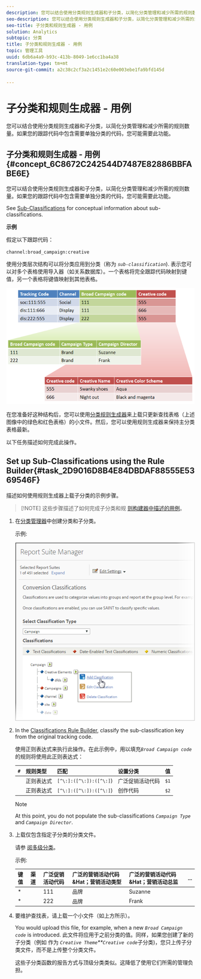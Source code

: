 ```yaml
---
description: 您可以结合使用分类规则生成器和子分类，以简化分类管理和减少所需的规则数量。如果您的跟踪代码中包含需要单独分类的代码，您可能需要此功能。
seo-description: 您可以结合使用分类规则生成器和子分类，以简化分类管理和减少所需的规则数量。如果您的跟踪代码中包含需要单独分类的代码，您可能需要此功能。
seo-title: 子分类和规则生成器 - 用例
solution: Analytics
subtopic: 分类
title: 子分类和规则生成器 - 用例
topic: 管理工具
uuid: 6db6a4a9-b93c-413b-8049-1e6cc1ba4a38
translation-type: tm+mt
source-git-commit: a2c38c2cf3a2c1451e2c60e003ebe1fa9bfd145d

---
```



# 子分类和规则生成器 - 用例

您可以结合使用分类规则生成器和子分类，以简化分类管理和减少所需的规则数量。如果您的跟踪代码中包含需要单独分类的代码，您可能需要此功能。

## 子分类和规则生成器 - 用例 {#concept_6C8672C242544D7487E82886BBFABE6E}

您可以结合使用分类规则生成器和子分类，以简化分类管理和减少所需的规则数量。如果您的跟踪代码中包含需要单独分类的代码，您可能需要此功能。

See [Sub-Classifications](../../../components/c-classifications2/c-sub-classifications.md#concept_19EE5513A7DC43C38CC396E96F306CFE) for conceptual information about sub-classifications.

**示例**

假定以下跟踪代码：

`channel:broad_campaign:creative`

使用分类层次结构可以将分类应用到分类（称为 *`sub-classification`*). 表示您可以对多个表格使用导入器（如关系数据库）。一个表格将完全跟踪代码映射到键值，另一个表格将键值映射到其他表格。

![](assets/sub_class_table.png)

在您准备好这种结构后，您可以使用[分类规则生成器](../../../components/c-classifications2/crb/classification-rule-builder.md)来上载只更新查找表格（上述图像中的绿色和红色表格）的小文件。然后，您可以使用规则生成器来保持主分类表格最新。

以下任务描述如何完成此操作。

## Set up Sub-Classifications using the Rule Builder{#task_2D9016D8B4E84DBDAF88555E5369546F}

<!-- 

t_rule_builder_subclass.xml

 -->

描述如何使用规则生成器上载子分类的示例步骤。

> [!NOTE] 这些步骤描述了如何完成子分类和规 [则构建器中描述的用例](../../../components/c-classifications2/crb/sub-classification-rule-builder.md)。

1. 在[分类管理器](https://marketing.adobe.com/resources/help/en_US/reference/classifications.html)中创建分类和子分类。

   示例:

   ![步骤信息](assets/sub_class_create.png)

1. In the [Classifications Rule Builder](../../../components/c-classifications2/crb/classification-rule-builder.md#concept_C1F219E622044D43852EF5168FF7192A), classify the sub-classification key from the original tracking code.

   使用正则表达式来执行此操作。在此示例中，用以填充&#x200B;*`Broad Campaign code`*&#x200B;的规则将使用此正则表达式：

   | `#` | 规则类型 | 匹配 | 设置分类 | 值 |
   |---|---|---|---|---|
   |  | 正则表达式 | `[^\:]:([^\:]):([^\:]`) | 广泛促销活动代码 | `$1` |
   |  | 正则表达式 | `[^\:]:([^\:]):([^\:]`) | 创作代码 | `$2` |

   >[!NOTE]
   >
   >At this point, you do not populate the sub-classifications *`Campaign Type`* and *`Campaign Director`*.

1. 上载仅包含指定子分类的分类文件。

   请参 [阅多级分类](../../../components/c-classifications2/c-sub-classifications.md#concept_35AD906CDDC4441DAAF70664CF76AA0A)。

   示例:

   | 键值 | 渠道 | 广泛促销活动代码 | 广泛的营销活动代码&amp;Hat；营销活动类型 | 广泛的营销活动代码&amp;Hat；营销活动总监 | ... |
   |---|---|---|---|---|---|
   | * |  | 111 | 品牌 | Suzanne |  |
   | * |  | 222 | 品牌 | Frank |  |

1. 要维护查找表，请上载一个小文件（如上方所示）。

   You would upload this file, for example, when a new *`Broad Campaign code`* is introduced. 此文件将应用于之前分类的值。同样，如果您创建了新的子分类（例如 作为 *`Creative Theme`**`Creative code`*&#x200B;子分类)，您只上传子分类文件，而不是上传整个分类文件。

   这些子分类函数的报告方式与顶级分类类似。这降低了使用它们所需的管理负担。
